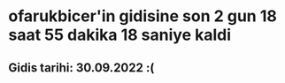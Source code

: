 # ofarukbicer'in gidisine son 2 gun 18 saat 55 dakika 18 saniye kaldi

## Gidis tarihi: 30.09.2022 :(